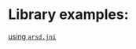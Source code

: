 # Library examples:

<a href="https://github.com/CircuitCoder4696/D-examples/tree/main/library-examples/arsd.jni/using%20dub">using `arsd.jni`</a>

